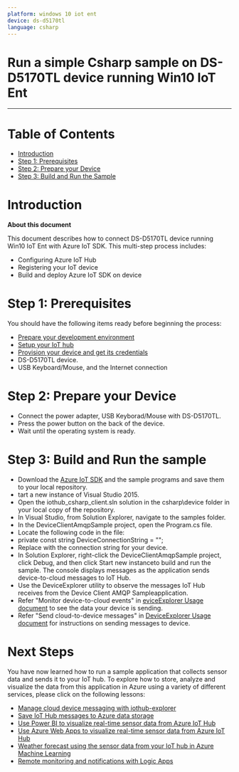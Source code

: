 ```yaml
---
platform: windows 10 iot ent
device: ds-d5170tl 
language: csharp
---
```


Run a simple Csharp sample on DS-D5170TL device running Win10 IoT Ent
===
---

# Table of Contents

-   [Introduction](#Introduction)
-   [Step 1: Prerequisites](#Prerequisites)
-   [Step 2: Prepare your Device](#PrepareDevice)
-   [Step 3: Build and Run the Sample](#Build)

<a name="Introduction"></a>
# Introduction

**About this document**

This document describes how to connect DS-D5170TL device running Win10 IoT Ent with Azure IoT SDK. This multi-step process includes:
-   Configuring Azure IoT Hub
-   Registering your IoT device
-   Build and deploy Azure IoT SDK on device

<a name="Prerequisites"></a>
# Step 1: Prerequisites

You should have the following items ready before beginning the process:

-   [Prepare your development environment][setup-devbox-windows]
-   [Setup your IoT hub][lnk-setup-iot-hub]
-   [Provision your device and get its credentials][lnk-manage-iot-hub]
-   DS-D5170TL device.
-   USB Keyboard/Mouse, and the Internet connection

<a name="PrepareDevice"></a>
# Step 2: Prepare your Device

-   Connect the power adapter, USB Keyborad/Mouse with DS-D5170TL.
-   Press the power button on the back of the device.
-   Wait until the operating system is ready.

<a name="Build"></a>
# Step 3: Build and Run the sample
- Download the [Azure IoT SDK][azure-iot-sdk] and the sample programs and save them to your local repository.
- tart a new instance of Visual Studio 2015.
- Open the iothub_csharp_client.sln solution in the csharp\device folder in your local copy of the repository.
- In Visual Studio, from Solution Explorer, navigate to the samples folder.
- In the DeviceClientAmqpSample project, open the Program.cs file.
- Locate the following code in the file:
- private const string DeviceConnectionString = "<replace>";
- Replace <replace> with the connection string for your device.
- In Solution Explorer, right-click the DeviceClientAmqpSample project, click Debug, and then click Start new instanceto build and run the sample. The console displays messages as the application sends device-to-cloud messages to IoT Hub.
- Use the DeviceExplorer utility to observe the messages IoT Hub receives from the Device Client AMQP Sampleapplication.
- Refer "Monitor device-to-cloud events" in [eviceExplorer Usage document][DeviceExplorer] to see the data your device is sending.
- Refer "Send cloud-to-device messages" in [DeviceExplorer Usage document][DeviceExplorer] for instructions on sending messages to device.


<a name="NextSteps"></a>
# Next Steps

You have now learned how to run a sample application that collects sensor data and sends it to your IoT hub. To explore how to store, analyze and visualize the data from this application in Azure using a variety of different services, please click on the following lessons:

-   [Manage cloud device messaging with iothub-explorer]
-   [Save IoT Hub messages to Azure data storage]
-   [Use Power BI to visualize real-time sensor data from Azure IoT Hub]
-   [Use Azure Web Apps to visualize real-time sensor data from Azure IoT Hub]
-   [Weather forecast using the sensor data from your IoT hub in Azure Machine Learning]
-   [Remote monitoring and notifications with Logic Apps]   

[Manage cloud device messaging with iothub-explorer]: https://docs.microsoft.com/en-us/azure/iot-hub/iot-hub-explorer-cloud-device-messaging
[Save IoT Hub messages to Azure data storage]: https://docs.microsoft.com/en-us/azure/iot-hub/iot-hub-store-data-in-azure-table-storage
[Use Power BI to visualize real-time sensor data from Azure IoT Hub]: https://docs.microsoft.com/en-us/azure/iot-hub/iot-hub-live-data-visualization-in-power-bi
[Use Azure Web Apps to visualize real-time sensor data from Azure IoT Hub]: https://docs.microsoft.com/en-us/azure/iot-hub/iot-hub-live-data-visualization-in-web-apps
[Weather forecast using the sensor data from your IoT hub in Azure Machine Learning]: https://docs.microsoft.com/en-us/azure/iot-hub/iot-hub-weather-forecast-machine-learning
[Remote monitoring and notifications with Logic Apps]: https://docs.microsoft.com/en-us/azure/iot-hub/iot-hub-monitoring-notifications-with-azure-logic-apps
[setup-devbox-windows]: https://github.com/Azure/azure-iot-sdk-c/blob/master/doc/devbox_setup.md
[lnk-setup-iot-hub]: ../setup_iothub.md
[lnk-manage-iot-hub]: ../manage_iot_hub.md
[azure-iot-sdk]:https://github.com/Azure/azure-iot-sdk-csharp
[DeviceExplorer]:https://github.com/Azure/azure-iot-sdk-csharp/blob/master/tools/DeviceExplorer/readme.md